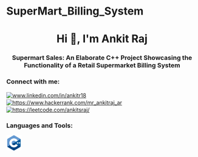 # SuperMart_Billing_System
<h1 align="center">Hi 👋, I'm Ankit Raj</h1>
<h3 align="center">Supermart Sales: An Elaborate C++ Project Showcasing the Functionality of a Retail Supermarket Billing System</h3>

<h3 align="left">Connect with me:</h3>
<p align="left">
<a href="https://linkedin.com/in/www.linkedin.com/in/ankitr18" target="blank"><img align="center" src="https://raw.githubusercontent.com/rahuldkjain/github-profile-readme-generator/master/src/images/icons/Social/linked-in-alt.svg" alt="www.linkedin.com/in/ankitr18" height="30" width="40" /></a>
<a href="https://www.hackerrank.com/https://www.hackerrank.com/mr_ankitraj_ar" target="blank"><img align="center" src="https://raw.githubusercontent.com/rahuldkjain/github-profile-readme-generator/master/src/images/icons/Social/hackerrank.svg" alt="https://www.hackerrank.com/mr_ankitraj_ar" height="30" width="40" /></a>
<a href="https://www.leetcode.com/https://leetcode.com/ankitsraj/" target="blank"><img align="center" src="https://raw.githubusercontent.com/rahuldkjain/github-profile-readme-generator/master/src/images/icons/Social/leet-code.svg" alt="https://leetcode.com/ankitsraj/" height="30" width="40" /></a>
</p>

<h3 align="left">Languages and Tools:</h3>
<p align="left"> <a href="https://www.w3schools.com/cpp/" target="_blank" rel="noreferrer"> <img src="https://raw.githubusercontent.com/devicons/devicon/master/icons/cplusplus/cplusplus-original.svg" alt="cplusplus" width="40" height="40"/> </a> </p>
